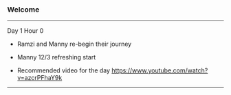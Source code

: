 ### Welcome 
---
Day 1 Hour 0

* Ramzi and Manny re-begin their journey
* Manny 12/3 refreshing start

* Recommended video for the day https://www.youtube.com/watch?v=azcrPFhaY9k
---
